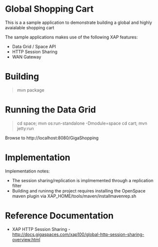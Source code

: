 Global Shopping Cart
==============================
This is a a sample application to demonstrate building a global and highly avaialable shopping cart

The sample applications makes use of the following XAP features:
- Data Grid / Space API
- HTTP Session Sharing
- WAN Gateway

Building
========
> mvn package

Running the Data Grid
=====================
> cd space; mvn os:run-standalone -Dmodule=space
> cd cart; mvn jetty:run

Browse to http://localhost:8080/GigaShopping

Implementation
==============
Implementation notes:
- The session sharing/replication is implmemented through a replication filter
- Building and runinng the project requires installing the OpenSpace maven plugin via XAP_HOME/tools/maven/installmavenrep.sh

Reference Documentation
=======================
* XAP HTTP Session Sharing - http://docs.gigaspaces.com/xap100/global-http-session-sharing-overview.html

